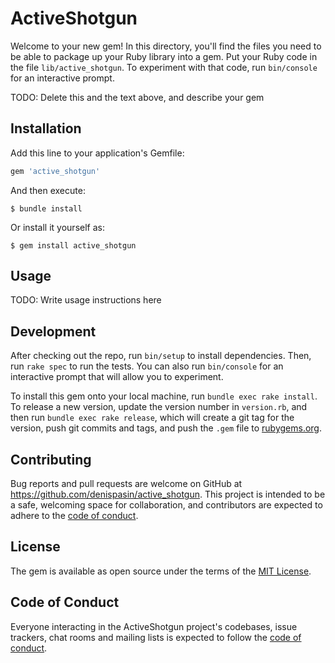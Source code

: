 # ActiveShotgun

Welcome to your new gem! In this directory, you'll find the files you need to be able to package up your Ruby library into a gem. Put your Ruby code in the file `lib/active_shotgun`. To experiment with that code, run `bin/console` for an interactive prompt.

TODO: Delete this and the text above, and describe your gem

## Installation

Add this line to your application's Gemfile:

```ruby
gem 'active_shotgun'
```

And then execute:

    $ bundle install

Or install it yourself as:

    $ gem install active_shotgun

## Usage

TODO: Write usage instructions here

## Development

After checking out the repo, run `bin/setup` to install dependencies. Then, run `rake spec` to run the tests. You can also run `bin/console` for an interactive prompt that will allow you to experiment.

To install this gem onto your local machine, run `bundle exec rake install`. To release a new version, update the version number in `version.rb`, and then run `bundle exec rake release`, which will create a git tag for the version, push git commits and tags, and push the `.gem` file to [rubygems.org](https://rubygems.org).

## Contributing

Bug reports and pull requests are welcome on GitHub at https://github.com/denispasin/active_shotgun. This project is intended to be a safe, welcoming space for collaboration, and contributors are expected to adhere to the [code of conduct](https://github.com/denispasin/active_shotgun/blob/master/CODE_OF_CONDUCT.md).


## License

The gem is available as open source under the terms of the [MIT License](https://opensource.org/licenses/MIT).

## Code of Conduct

Everyone interacting in the ActiveShotgun project's codebases, issue trackers, chat rooms and mailing lists is expected to follow the [code of conduct](https://github.com/denispasin/active_shotgun/blob/master/CODE_OF_CONDUCT.md).
